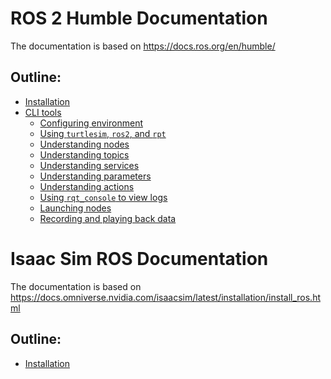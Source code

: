 # ROS 2 Humble Documentation

The documentation is based on https://docs.ros.org/en/humble/

## Outline:

- [Installation](ROS_doc/1_doc.md)
- [CLI tools](ROS_doc/2_doc.md)
    - [Configuring environment](ROS_doc/2_doc.md#configuring-environment)
    - [Using `turtlesim`, `ros2`, and `rpt`](ROS_doc/2_doc.md#using-turtlesim-ros2-and-rpt)
    - [Understanding nodes](ROS_doc/2_doc.md#understanding-nodes)
    - [Understanding topics](ROS_doc/2_doc.md#understanding-topics)
    - [Understanding services](ROS_doc/2_doc.md#understanding-services)
    - [Understanding parameters](ROS_doc/2_doc.md#understanding-parameters)
    - [Understanding actions](ROS_doc/2_doc.md#understanding-actions)
    - [Using `rqt_console` to view logs](ROS_doc/2_doc.md#using-rqt_console-to-view-logs)
    - [Launching nodes](ROS_doc/2_doc.md#launching-nodes)
    - [Recording and playing back data](ROS_doc/2_doc.md#recording-and-playing-back-data)

# Isaac Sim ROS Documentation

The documentation is based on https://docs.omniverse.nvidia.com/isaacsim/latest/installation/install_ros.html

## Outline:

- [Installation](Isaac_doc/1_doc.md)
